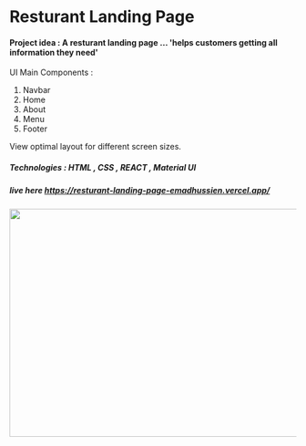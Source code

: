# Resturant Landing Page

#### Project idea : A resturant landing page ...  'helps customers getting all information they need'
 
UI Main Components : 
1. Navbar
2. Home
3. About
4. Menu
5. Footer

View optimal layout for different screen sizes.

##### Technologies : HTML , CSS , REACT , Material UI
##### live here https://resturant-landing-page-emadhussien.vercel.app/
<img src = "https://user-images.githubusercontent.com/31719363/170174598-9d4fdf52-02a5-40eb-a04d-474027808e11.png" style = "width :600px ; height : 400px"  />


